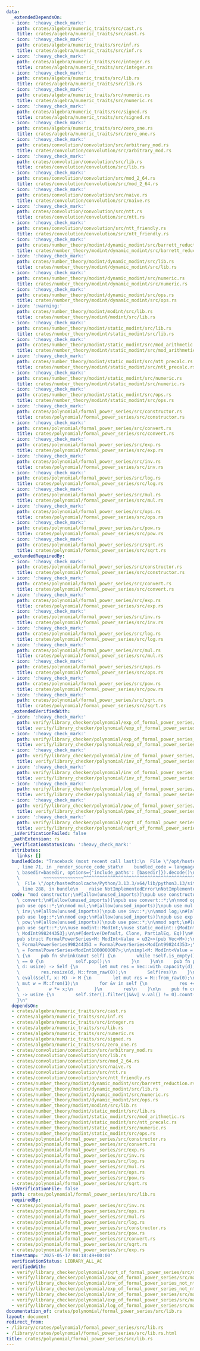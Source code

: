 ```yaml
---
data:
  _extendedDependsOn:
  - icon: ':heavy_check_mark:'
    path: crates/algebra/numeric_traits/src/cast.rs
    title: crates/algebra/numeric_traits/src/cast.rs
  - icon: ':heavy_check_mark:'
    path: crates/algebra/numeric_traits/src/inf.rs
    title: crates/algebra/numeric_traits/src/inf.rs
  - icon: ':heavy_check_mark:'
    path: crates/algebra/numeric_traits/src/integer.rs
    title: crates/algebra/numeric_traits/src/integer.rs
  - icon: ':heavy_check_mark:'
    path: crates/algebra/numeric_traits/src/lib.rs
    title: crates/algebra/numeric_traits/src/lib.rs
  - icon: ':heavy_check_mark:'
    path: crates/algebra/numeric_traits/src/numeric.rs
    title: crates/algebra/numeric_traits/src/numeric.rs
  - icon: ':heavy_check_mark:'
    path: crates/algebra/numeric_traits/src/signed.rs
    title: crates/algebra/numeric_traits/src/signed.rs
  - icon: ':heavy_check_mark:'
    path: crates/algebra/numeric_traits/src/zero_one.rs
    title: crates/algebra/numeric_traits/src/zero_one.rs
  - icon: ':heavy_check_mark:'
    path: crates/convolution/convolution/src/arbitrary_mod.rs
    title: crates/convolution/convolution/src/arbitrary_mod.rs
  - icon: ':heavy_check_mark:'
    path: crates/convolution/convolution/src/lib.rs
    title: crates/convolution/convolution/src/lib.rs
  - icon: ':heavy_check_mark:'
    path: crates/convolution/convolution/src/mod_2_64.rs
    title: crates/convolution/convolution/src/mod_2_64.rs
  - icon: ':heavy_check_mark:'
    path: crates/convolution/convolution/src/naive.rs
    title: crates/convolution/convolution/src/naive.rs
  - icon: ':heavy_check_mark:'
    path: crates/convolution/convolution/src/ntt.rs
    title: crates/convolution/convolution/src/ntt.rs
  - icon: ':heavy_check_mark:'
    path: crates/convolution/convolution/src/ntt_friendly.rs
    title: crates/convolution/convolution/src/ntt_friendly.rs
  - icon: ':heavy_check_mark:'
    path: crates/number_theory/modint/dynamic_modint/src/barrett_reduction.rs
    title: crates/number_theory/modint/dynamic_modint/src/barrett_reduction.rs
  - icon: ':heavy_check_mark:'
    path: crates/number_theory/modint/dynamic_modint/src/lib.rs
    title: crates/number_theory/modint/dynamic_modint/src/lib.rs
  - icon: ':heavy_check_mark:'
    path: crates/number_theory/modint/dynamic_modint/src/numeric.rs
    title: crates/number_theory/modint/dynamic_modint/src/numeric.rs
  - icon: ':heavy_check_mark:'
    path: crates/number_theory/modint/dynamic_modint/src/ops.rs
    title: crates/number_theory/modint/dynamic_modint/src/ops.rs
  - icon: ':warning:'
    path: crates/number_theory/modint/modint/src/lib.rs
    title: crates/number_theory/modint/modint/src/lib.rs
  - icon: ':heavy_check_mark:'
    path: crates/number_theory/modint/static_modint/src/lib.rs
    title: crates/number_theory/modint/static_modint/src/lib.rs
  - icon: ':heavy_check_mark:'
    path: crates/number_theory/modint/static_modint/src/mod_arithmetic.rs
    title: crates/number_theory/modint/static_modint/src/mod_arithmetic.rs
  - icon: ':heavy_check_mark:'
    path: crates/number_theory/modint/static_modint/src/ntt_precalc.rs
    title: crates/number_theory/modint/static_modint/src/ntt_precalc.rs
  - icon: ':heavy_check_mark:'
    path: crates/number_theory/modint/static_modint/src/numeric.rs
    title: crates/number_theory/modint/static_modint/src/numeric.rs
  - icon: ':heavy_check_mark:'
    path: crates/number_theory/modint/static_modint/src/ops.rs
    title: crates/number_theory/modint/static_modint/src/ops.rs
  - icon: ':heavy_check_mark:'
    path: crates/polynomial/formal_power_series/src/constructor.rs
    title: crates/polynomial/formal_power_series/src/constructor.rs
  - icon: ':heavy_check_mark:'
    path: crates/polynomial/formal_power_series/src/convert.rs
    title: crates/polynomial/formal_power_series/src/convert.rs
  - icon: ':heavy_check_mark:'
    path: crates/polynomial/formal_power_series/src/exp.rs
    title: crates/polynomial/formal_power_series/src/exp.rs
  - icon: ':heavy_check_mark:'
    path: crates/polynomial/formal_power_series/src/inv.rs
    title: crates/polynomial/formal_power_series/src/inv.rs
  - icon: ':heavy_check_mark:'
    path: crates/polynomial/formal_power_series/src/log.rs
    title: crates/polynomial/formal_power_series/src/log.rs
  - icon: ':heavy_check_mark:'
    path: crates/polynomial/formal_power_series/src/mul.rs
    title: crates/polynomial/formal_power_series/src/mul.rs
  - icon: ':heavy_check_mark:'
    path: crates/polynomial/formal_power_series/src/ops.rs
    title: crates/polynomial/formal_power_series/src/ops.rs
  - icon: ':heavy_check_mark:'
    path: crates/polynomial/formal_power_series/src/pow.rs
    title: crates/polynomial/formal_power_series/src/pow.rs
  - icon: ':heavy_check_mark:'
    path: crates/polynomial/formal_power_series/src/sqrt.rs
    title: crates/polynomial/formal_power_series/src/sqrt.rs
  _extendedRequiredBy:
  - icon: ':heavy_check_mark:'
    path: crates/polynomial/formal_power_series/src/constructor.rs
    title: crates/polynomial/formal_power_series/src/constructor.rs
  - icon: ':heavy_check_mark:'
    path: crates/polynomial/formal_power_series/src/convert.rs
    title: crates/polynomial/formal_power_series/src/convert.rs
  - icon: ':heavy_check_mark:'
    path: crates/polynomial/formal_power_series/src/exp.rs
    title: crates/polynomial/formal_power_series/src/exp.rs
  - icon: ':heavy_check_mark:'
    path: crates/polynomial/formal_power_series/src/inv.rs
    title: crates/polynomial/formal_power_series/src/inv.rs
  - icon: ':heavy_check_mark:'
    path: crates/polynomial/formal_power_series/src/log.rs
    title: crates/polynomial/formal_power_series/src/log.rs
  - icon: ':heavy_check_mark:'
    path: crates/polynomial/formal_power_series/src/mul.rs
    title: crates/polynomial/formal_power_series/src/mul.rs
  - icon: ':heavy_check_mark:'
    path: crates/polynomial/formal_power_series/src/ops.rs
    title: crates/polynomial/formal_power_series/src/ops.rs
  - icon: ':heavy_check_mark:'
    path: crates/polynomial/formal_power_series/src/pow.rs
    title: crates/polynomial/formal_power_series/src/pow.rs
  - icon: ':heavy_check_mark:'
    path: crates/polynomial/formal_power_series/src/sqrt.rs
    title: crates/polynomial/formal_power_series/src/sqrt.rs
  _extendedVerifiedWith:
  - icon: ':heavy_check_mark:'
    path: verify/library_checker/polynomial/exp_of_formal_power_series/src/main.rs
    title: verify/library_checker/polynomial/exp_of_formal_power_series/src/main.rs
  - icon: ':heavy_check_mark:'
    path: verify/library_checker/polynomial/exp_of_formal_power_series_not_ntt_friendly/src/main.rs
    title: verify/library_checker/polynomial/exp_of_formal_power_series_not_ntt_friendly/src/main.rs
  - icon: ':heavy_check_mark:'
    path: verify/library_checker/polynomial/inv_of_formal_power_series/src/main.rs
    title: verify/library_checker/polynomial/inv_of_formal_power_series/src/main.rs
  - icon: ':heavy_check_mark:'
    path: verify/library_checker/polynomial/inv_of_formal_power_series_not_ntt_friendly/src/main.rs
    title: verify/library_checker/polynomial/inv_of_formal_power_series_not_ntt_friendly/src/main.rs
  - icon: ':heavy_check_mark:'
    path: verify/library_checker/polynomial/log_of_formal_power_series/src/main.rs
    title: verify/library_checker/polynomial/log_of_formal_power_series/src/main.rs
  - icon: ':heavy_check_mark:'
    path: verify/library_checker/polynomial/pow_of_formal_power_series/src/main.rs
    title: verify/library_checker/polynomial/pow_of_formal_power_series/src/main.rs
  - icon: ':heavy_check_mark:'
    path: verify/library_checker/polynomial/sqrt_of_formal_power_series/src/main.rs
    title: verify/library_checker/polynomial/sqrt_of_formal_power_series/src/main.rs
  _isVerificationFailed: false
  _pathExtension: rs
  _verificationStatusIcon: ':heavy_check_mark:'
  attributes:
    links: []
  bundledCode: "Traceback (most recent call last):\n  File \"/opt/hostedtoolcache/Python/3.13.3/x64/lib/python3.13/site-packages/onlinejudge_verify/documentation/build.py\"\
    , line 71, in _render_source_code_stat\n    bundled_code = language.bundle(stat.path,\
    \ basedir=basedir, options={'include_paths': [basedir]}).decode()\n          \
    \         ~~~~~~~~~~~~~~~^^^^^^^^^^^^^^^^^^^^^^^^^^^^^^^^^^^^^^^^^^^^^^^^^^^^^^^^^^^^^^^^^^\n\
    \  File \"/opt/hostedtoolcache/Python/3.13.3/x64/lib/python3.13/site-packages/onlinejudge_verify/languages/rust.py\"\
    , line 288, in bundle\n    raise NotImplementedError\nNotImplementedError\n"
  code: "mod constructor;\n#[allow(unused_imports)]\npub use constructor::*;\n\nmod\
    \ convert;\n#[allow(unused_imports)]\npub use convert::*;\n\nmod ops;\n#[allow(unused_imports)]\n\
    pub use ops::*;\n\nmod mul;\n#[allow(unused_imports)]\npub use mul::*;\n\nmod\
    \ inv;\n#[allow(unused_imports)]\npub use inv::*;\n\nmod log;\n#[allow(unused_imports)]\n\
    pub use log::*;\n\nmod exp;\n#[allow(unused_imports)]\npub use exp::*;\n\nmod\
    \ pow;\n#[allow(unused_imports)]\npub use pow::*;\n\nmod sqrt;\n#[allow(unused_imports)]\n\
    pub use sqrt::*;\n\nuse modint::ModInt;\nuse static_modint::{ModInt1000000007,\
    \ ModInt998244353};\n\n#[derive(Default, Clone, PartialEq, Eq)]\n#[repr(transparent)]\n\
    pub struct FormalPowerSeries<M: ModInt<Value = u32>>(pub Vec<M>);\n\npub type\
    \ FormalPowerSeries998244353 = FormalPowerSeries<ModInt998244353>;\npub type FormalPowerSeries1000000007\
    \ = FormalPowerSeries<ModInt1000000007>;\n\nimpl<M: ModInt<Value = u32>> FormalPowerSeries<M>\
    \ {\n    pub fn shrink(&mut self) {\n        while !self.is_empty() && self.last().unwrap().val()\
    \ == 0 {\n            self.pop();\n        }\n    }\n\n    pub fn prefix(&self,\
    \ d: usize) -> Self {\n        let mut res = Vec::with_capacity(d);\n        res.extend_from_slice(&self[..d.min(self.len())]);\n\
    \        res.resize(d, M::from_raw(0));\n        Self(res)\n    }\n\n    pub fn\
    \ eval(&self, x: M) -> M {\n        let mut res = M::from_raw(0);\n        let\
    \ mut w = M::from(1);\n        for &v in self {\n            res += w * v;\n \
    \           w *= x;\n        }\n        res\n    }\n\n    pub fn count_terms(&self)\
    \ -> usize {\n        self.iter().filter(|&&v| v.val() != 0).count()\n    }\n\
    }\n"
  dependsOn:
  - crates/algebra/numeric_traits/src/cast.rs
  - crates/algebra/numeric_traits/src/inf.rs
  - crates/algebra/numeric_traits/src/integer.rs
  - crates/algebra/numeric_traits/src/lib.rs
  - crates/algebra/numeric_traits/src/numeric.rs
  - crates/algebra/numeric_traits/src/signed.rs
  - crates/algebra/numeric_traits/src/zero_one.rs
  - crates/convolution/convolution/src/arbitrary_mod.rs
  - crates/convolution/convolution/src/lib.rs
  - crates/convolution/convolution/src/mod_2_64.rs
  - crates/convolution/convolution/src/naive.rs
  - crates/convolution/convolution/src/ntt.rs
  - crates/convolution/convolution/src/ntt_friendly.rs
  - crates/number_theory/modint/dynamic_modint/src/barrett_reduction.rs
  - crates/number_theory/modint/dynamic_modint/src/lib.rs
  - crates/number_theory/modint/dynamic_modint/src/numeric.rs
  - crates/number_theory/modint/dynamic_modint/src/ops.rs
  - crates/number_theory/modint/modint/src/lib.rs
  - crates/number_theory/modint/static_modint/src/lib.rs
  - crates/number_theory/modint/static_modint/src/mod_arithmetic.rs
  - crates/number_theory/modint/static_modint/src/ntt_precalc.rs
  - crates/number_theory/modint/static_modint/src/numeric.rs
  - crates/number_theory/modint/static_modint/src/ops.rs
  - crates/polynomial/formal_power_series/src/constructor.rs
  - crates/polynomial/formal_power_series/src/convert.rs
  - crates/polynomial/formal_power_series/src/exp.rs
  - crates/polynomial/formal_power_series/src/inv.rs
  - crates/polynomial/formal_power_series/src/log.rs
  - crates/polynomial/formal_power_series/src/mul.rs
  - crates/polynomial/formal_power_series/src/ops.rs
  - crates/polynomial/formal_power_series/src/pow.rs
  - crates/polynomial/formal_power_series/src/sqrt.rs
  isVerificationFile: false
  path: crates/polynomial/formal_power_series/src/lib.rs
  requiredBy:
  - crates/polynomial/formal_power_series/src/inv.rs
  - crates/polynomial/formal_power_series/src/ops.rs
  - crates/polynomial/formal_power_series/src/mul.rs
  - crates/polynomial/formal_power_series/src/log.rs
  - crates/polynomial/formal_power_series/src/constructor.rs
  - crates/polynomial/formal_power_series/src/pow.rs
  - crates/polynomial/formal_power_series/src/convert.rs
  - crates/polynomial/formal_power_series/src/sqrt.rs
  - crates/polynomial/formal_power_series/src/exp.rs
  timestamp: '2025-05-17 08:18:49+00:00'
  verificationStatus: LIBRARY_ALL_AC
  verifiedWith:
  - verify/library_checker/polynomial/sqrt_of_formal_power_series/src/main.rs
  - verify/library_checker/polynomial/pow_of_formal_power_series/src/main.rs
  - verify/library_checker/polynomial/inv_of_formal_power_series_not_ntt_friendly/src/main.rs
  - verify/library_checker/polynomial/exp_of_formal_power_series_not_ntt_friendly/src/main.rs
  - verify/library_checker/polynomial/inv_of_formal_power_series/src/main.rs
  - verify/library_checker/polynomial/exp_of_formal_power_series/src/main.rs
  - verify/library_checker/polynomial/log_of_formal_power_series/src/main.rs
documentation_of: crates/polynomial/formal_power_series/src/lib.rs
layout: document
redirect_from:
- /library/crates/polynomial/formal_power_series/src/lib.rs
- /library/crates/polynomial/formal_power_series/src/lib.rs.html
title: crates/polynomial/formal_power_series/src/lib.rs
---
```

